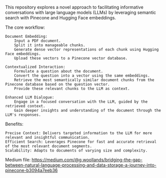 This repository explores a novel approach to facilitating informative conversations with large language models (LLMs) by leveraging semantic search with Pinecone and Hugging Face embeddings.

The core workflow:

    Document Embedding:
        Input a PDF document.
        Split it into manageable chunks.
        Generate dense vector representations of each chunk using Hugging Face embeddings.
        Upload these vectors to a Pinecone vector database.

    Contextualized Interaction:
        Formulate a question about the document.
        Convert the question into a vector using the same embeddings.
        Retrieve the most semantically similar document chunks from the Pinecone database based on the question vector.
        Provide these relevant chunks to the LLM as context.

    Enhanced LLM Dialogue:
        Engage in a focused conversation with the LLM, guided by the retrieved context.
        Gain deeper insights and understanding of the document through the LLM's responses.

Benefits:

    Precise Context: Delivers targeted information to the LLM for more relevant and insightful communication.
    Efficient Search: Leverages Pinecone for fast and accurate retrieval of the most relevant document segments.
    Scalability: Adapts to documents of varying size and complexity.

Medium file: https://medium.com/@g.woollands/bridging-the-gap-between-natural-language-processing-and-data-storage-a-journey-into-pinecone-b3094a7eeb36
